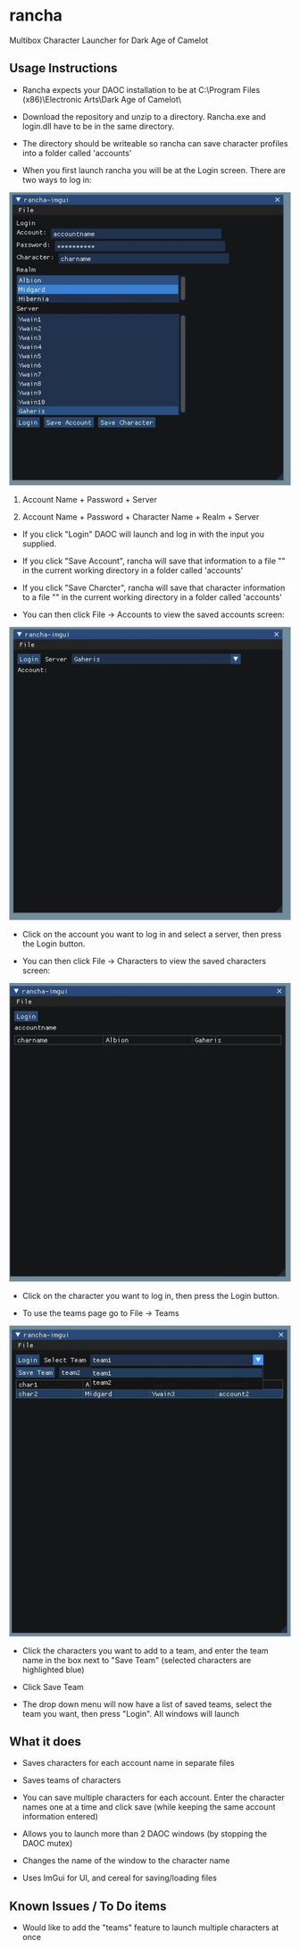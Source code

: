# rancha
 Multibox Character Launcher for Dark Age of Camelot

## Usage Instructions

- Rancha expects your DAOC installation to be at C:\Program Files (x86)\Electronic Arts\Dark Age of Camelot\

- Download the repository and unzip to a directory.  Rancha.exe and login.dll have to be in the same directory.

- The directory should be writeable so rancha can save character profiles into a folder called 'accounts'

- When you first launch rancha you will be at the Login screen.  There are two ways to log in:

![Login Screen](https://github.com/towbes/rancha/blob/main/images/imguiLogin.JPG?raw=true)

1. Account Name + Password + Server

2. Account Name + Password + Character Name + Realm + Server

- If you click "Login" DAOC will launch and log in with the input you supplied.

- If you click "Save Account", rancha will save that information to a file "<accountName>" in the current working directory in a folder called 'accounts'

- If you click "Save Charcter", rancha will save that character information to a file "<accountName>" in the current working directory in a folder called 'accounts'

- You can then click File -> Accounts to view the saved accounts screen:

![Profiles](https://github.com/towbes/rancha/blob/main/images/imguiaccts.JPG?raw=true)

- Click on the account you want to log in and select a server, then press the Login button.

- You can then click File -> Characters to view the saved characters screen:

![Profiles](https://github.com/towbes/rancha/blob/main/images/imguiChars.JPG?raw=true)

- Click on the character you want to log in, then press the Login button.

- To use the teams page go to File -> Teams

![Profiles](https://github.com/towbes/rancha/blob/main/images/imguiTeams.JPG?raw=true)

- Click the characters you want to add to a team, and enter the team name in the box next to "Save Team" (selected characters are highlighted blue)

- Click Save Team

- The drop down menu will now have a list of saved teams, select the team you want, then press "Login".  All windows will launch

## What it does

- Saves characters for each account name in separate files

- Saves teams of characters
 
- You can save multiple characters for each account.  Enter the character names one at a time and click save (while keeping the same account information entered)

- Allows you to launch more than 2 DAOC windows (by stopping the DAOC mutex)

- Changes the name of the window to the character name

- Uses ImGui for UI, and cereal for saving/loading files
 
 ## Known Issues / To Do items
 
 - Would like to add the "teams" feature to launch multiple characters at once
